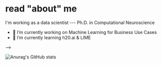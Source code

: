 # read "about" me

I'm working as a data scientist --- Ph.D. in Computational Neuroscience



- 🔭 I’m currently working on Machine Learning for Business Use Cases
- 🌱 I’m currently learning h20.ai & LIME

-->



![Anurag's GitHub stats](https://github-readme-stats.vercel.app/api?username=vsteiger&show_icons=true&theme=cobalt)

